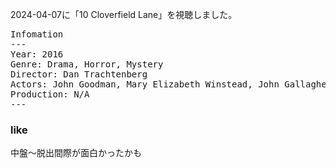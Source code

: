 
2024-04-07に「10 Cloverfield Lane」を視聴しました。

<pre>
Infomation
---
Year: 2016
Genre: Drama, Horror, Mystery
Director: Dan Trachtenberg
Actors: John Goodman, Mary Elizabeth Winstead, John Gallagher Jr.
Production: N/A
---
</pre>

### like

中盤〜脱出間際が面白かったかも
